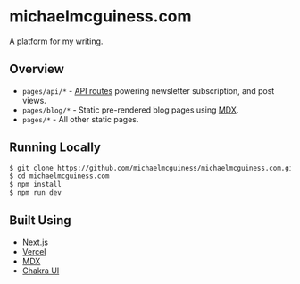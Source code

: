 # michaelmcguiness.com

A platform for my writing.

## Overview

- `pages/api/*` - [API routes](https://nextjs.org/docs/api-routes/introduction) powering newsletter subscription, and post views.
- `pages/blog/*` - Static pre-rendered blog pages using [MDX](https://github.com/mdx-js/mdx).
- `pages/*` - All other static pages.

## Running Locally

```bash
$ git clone https://github.com/michaelmcguiness/michaelmcguiness.com.git
$ cd michaelmcguiness.com
$ npm install
$ npm run dev
```

## Built Using

- [Next.js](https://nextjs.org/)
- [Vercel](https://vercel.com)
- [MDX](https://github.com/mdx-js/mdx)
- [Chakra UI](https://chakra-ui.com/)
